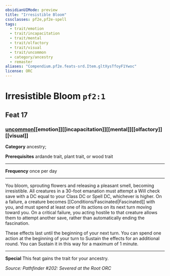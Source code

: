 ```yaml
---
obsidianUIMode: preview
title: "Irresistible Bloom"
cssclasses: pf2e,pf2e-spell
tags:
  - trait/emotion
  - trait/incapacitation
  - trait/mental
  - trait/olfactory
  - trait/visual
  - trait/uncommon
  - category/ancestry
  - remaster
aliases: "Compendium.pf2e.feats-srd.Item.gltXysTfoyF1Ywoc"
license: ORC
---
```

# Irresistible Bloom `pf2:1`
## Feat 17
### [uncommon](uncommon "Uncommon Rarity Trait")[[emotion]][[incapacitation]][[mental]][[olfactory]][[visual]]

**Category** ancestry; 



**Prerequisites** ardande trait, plant trait, or wood trait
* * *
**Frequency** once per day

* * *

You bloom, sprouting flowers and releasing a pleasant smell, becoming irresistible. All creatures in a 30-foot emanation must attempt a Will check save with a DC equal to your Class DC or Spell DC, whichever is higher. On a failure, a creature becomes [[Conditions/Fascinated|Fascinated]] with you, and must spend at least one of its actions on its next turn moving toward you. On a critical failure, you acting hostile to that creature allows them to attempt another save, rather than automatically ending the fascination.

These effects last until the beginning of your next turn. You can spend one action at the beginning of your turn to Sustain the effects for an additional round. You can Sustain it in this way for a maximum of 1 minute.

* * *

**Special** This feat gains the trait for your ancestry.

*Source: Pathfinder #202: Severed at the Root*
*ORC*